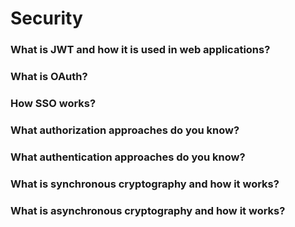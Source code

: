 # Security

### What is JWT and how it is used in web applications?
### What is OAuth?
### How SSO works?
### What authorization approaches do you know?
### What authentication approaches do you know?
### What is synchronous cryptography and how it works?
### What is asynchronous cryptography and how it works?
